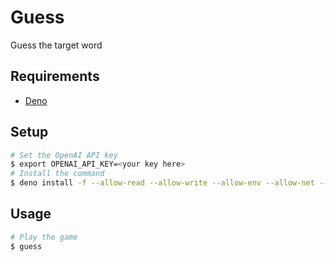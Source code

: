 # Guess

Guess the target word

## Requirements

- [Deno](https://deno.land/)

## Setup

```bash
# Set the OpenAI API key
$ export OPENAI_API_KEY=<your key here>
# Install the command
$ deno install -f --allow-read --allow-write --allow-env --allow-net --unstable -n guess https://raw.githubusercontent.com/kaiiy/guess/v0.0.4/cli.ts
```

## Usage

```bash
# Play the game
$ guess
```